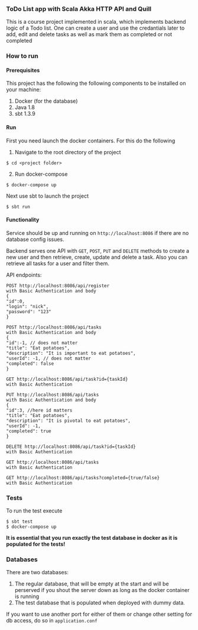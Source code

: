 
### ToDo List app with Scala Akka HTTP API  and Quill

  
  This is a course project implemented in scala, which implements backend logic of a Todo list. One can create a user and use the credantials later to add, edit and delete tasks as well as mark them as completed or not completed

### How to run

#### Prerequisites 
This project has the following the following components to be installed on your machine:

1. Docker (for the database)
2. Java 1.8
3. sbt 1.3.9

#### Run
First you need launch the docker containers. For this do the following

1. Navigate to the root directory of the project
```
$ cd <project folder>
```
2. Run docker-compose
```
$ docker-compose up
```

Next use sbt to launch the project 
```
$ sbt run
```

#### Functionality 

Service should be up and running on `http://localhost:8086` if there are no database config issues.

Backend serves one API with `GET`, `POST`, `PUT` and `DELETE` methods to create a new user and then retrieve, create, update and delete a task. Also you can retrieve all tasks for a user and filter them.

API endpoints:


```
POST http://localhost:8086/api/register
with Basic Authentication and body 
{
"id":0,
"login": "nick",
"password": "123"
}

POST http://localhost:8086/api/tasks
with Basic Authentication and body 
{
"id":-1, // does not matter
"title": "Eat potatoes",
"description": "It is important to eat potatoes",
"userId": -1, // does not matter
"completed": false
}

GET http://localhost:8086/api/task?id={taskId}
with Basic Authentication

PUT http://localhost:8086/api/tasks
with Basic Authentication and body
{
"id":3, //here id matters
"title": "Eat potatoes",
"description": "It is pivotal to eat potatoes",
"userId": -1,
"completed": true
}

DELETE http://localhost:8086/api/task?id={taskId}
with Basic Authentication

GET http://localhost:8086/api/tasks
with Basic Authentication

GET http://localhost:8086/api/tasks?completed={true/false}
with Basic Authentication

```


### Tests

To run the test execute
  
```
$ sbt test
$ docker-compose up
```
**It is essential that you run exactly the test database in docker as it is populated for the tests!**
### Databases

There are two databases: 

1. The regular database, that will be empty at the start and will be perserved if you shout the server down as long as the docker container is running
2. The test database that is populated when deployed with dummy data.

If you want to use another port for either of them or change other setting for db access, do so in `application.conf`
